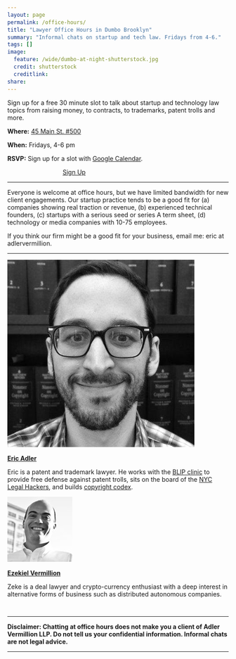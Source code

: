 ```yaml
---
layout: page
permalink: /office-hours/
title: "Lawyer Office Hours in Dumbo Brooklyn"
summary: "Informal chats on startup and tech law. Fridays from 4-6."
tags: []
image:
  feature: /wide/dumbo-at-night-shutterstock.jpg
  credit: shutterstock
  creditlink: 
share: 
---
```



Sign up for a free 30 minute slot to talk about startup and technology law topics from raising money, to contracts, to trademarks, patent trolls and more. 

**Where:** [45 Main St. #500](http://adlervermillion.com/location/)

**When:** Fridays, 4-6 pm

**RSVP:** Sign up for a slot with <a href="https://www.google.com/calendar/selfsched?sstoken=UUtDcFdZRFV2OFAyfGRlZmF1bHR8NmQ3N2QyNTk4MjU0ZjBmNTk3YWJiYjRlODY0NDc2NDk">Google Calendar</a>.

<a class="big-btn button" style="margin-left:25%; margin-right:auto;" href="https://www.google.com/calendar/selfsched?sstoken=UUtDcFdZRFV2OFAyfGRlZmF1bHR8NmQ3N2QyNTk4MjU0ZjBmNTk3YWJiYjRlODY0NDc2NDk">Sign Up</a>

- - - 

Everyone is welcome at office hours, but we have limited bandwidth for new client engagements. Our startup practice tends to be a good fit for (a) companies showing real traction or revenue, (b) experienced technical founders, (c) startups with a serious seed or series A term sheet, (d) technology or media companies with 10-75 employees. 

If you think our firm might be a good fit for your business, email me: eric at adlervermillion. 

- - - 

<div class="attorney"> 
    <div class='sixcols'>
        <a href="/../ericadler">
        <img src="/../images/EricAvatar.jpg" class="avatar-photo">
        <p><strong>Eric Adler</strong></p>
        </a>
        <p>Eric is a patent and trademark lawyer. He works with the <a href="http://www.blipclinic.org/">BLIP clinic</a> to provide free defense against patent trolls, sits on the board of the <a href='http://legalhackers.org/'>NYC Legal Hackers</a>, and builds <a href='http://www.copyrightcodex.com'>copyright codex</a>.</p> 
    </div>

<div class='sixcols' style="margin-bottom:3em;">
<a href="/../zekevermillion">
<img src="/../images/ZekeAvatar.jpg" class="avatar-photo">
<p><strong>Ezekiel Vermillion</strong></p>
</a>
<p>Zeke is a deal lawyer and crypto-currency enthusiast with a deep interest in alternative forms of business such as distributed autonomous companies.</p> 
</div>
</div>

- - - 

**Disclaimer: Chatting at office hours does not make you a client of Adler Vermillion LLP. Do not tell us your confidential information. Informal chats are not legal advice.**

- - - 
